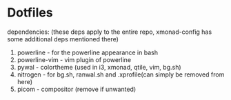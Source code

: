 # Dotfiles

dependencies: (these deps apply to the entire repo, xmonad-config has some additional deps mentioned there)
  1. powerline - for the powerline appearance in bash
  2. powerline-vim - vim plugin of powerline
  4. pywal - colortheme (used in i3, xmonad, qtile, vim, bg.sh)
  5. nitrogen - for bg.sh, ranwal.sh and .xprofile(can simply be removed from here)
  6. picom - compositor (remove if unwanted)
